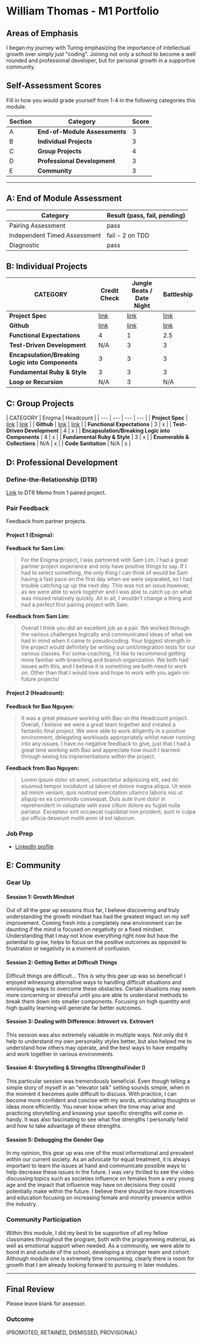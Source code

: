 # William Thomas - M1 Portfolio

## Areas of Emphasis

I began my journey with Turing emphasizing the importance of intellectual growth over simply just "coding".  Joining not only a school to become a well rounded and professional developer, but for personal growth in a supportive community.

## Self-Assessment Scores

Fill in how you would grade yourself from 1-4 in the following categories this module.

| Section | Category | Score |
| --- | --- | --- |
| A | **End-of-Module Assessments** | 3 |
| B | **Individual Projects** | 3 |
| C | **Group Projects** | 4 |
| D | **Professional Development** | 3 |
| E | **Community** | 3 |

------------------------------------------------

## A: End of Module Assessment

| Category | Result (pass, fail, pending) |
| ----- | --- |
| Pairing Assessment | pass |
| Independent Timed Assessment | fail - 2 on TDD |
| Diagnostic | pass |


## B: Individual Projects

| CATEGORY | Credit Check | Jungle Beats / Date Night | Battleship |
| --- | --- | --- | --- |
| **Project Spec** | [link](http://backend.turing.io/module1/projects/credit_check) | [link](http://backend.turing.io/module1/projects/jungle_beat) | [link](http://backend.turing.io/module1/projects/battleship) |
| **Github** | [link](https://github.com/wthoma22/credit_check) | [link](https://github.com/wthoma22/jungle_beat_project) | [link](https://github.com/wthoma22/battleship_project) |
| **Functional Expectations** | 4 | 1 | 2.5 |
| **Test-Driven Development** | N/A | 3 | 3 |
| **Encapsulation/Breaking Logic into Components** | 3 | 3 | 3 |
| **Fundamental Ruby & Style** | 3 | 3 | 3 |
| **Loop or Recursion** | N/A | 3 | N/A |


## C: Group Projects

| CATEGORY | Enigma | Headcount |
| --- | --- | --- | --- |
| **Project Spec** | [link](http://backend.turing.io/module1/projects/enigma) | [link]() |
| **Github** | [link](https://github.com/wthoma22/project_enigma) | [link]() |
| **Functional Expectations** | 3 | x |
| **Test-Driven Development** | 4 | x |
| **Encapsulation/Breaking Logic into Components** | 4 | x |
| **Fundamental Ruby & Style** | 3 | x |
| **Enumerable & Collections** | N/A | x |
| **Code Sanitation** | N/A | x |


## D: Professional Development

### Define-the-Relationship (DTR)

[Link](https://gist.github.com/wthoma22/e0222f450099b5c2fc875a5d141b2cdf) to DTR Memo from 1 paired project.

### Pair Feedback

Feedback from partner projects.

#### Project 1 (Enigma):

**Feedback for Sam Lim:**

> For the Enigma project, I was partnered with Sam Lim. I had a great partner project experience and only have positive things to say. If I had to select something, the only thing I can think of would be Sam having a fast pace on the first day when we were separated, so I had trouble catching up up the next day. This was not an issue however, as we were able to work together and I was able to catch up on what was missed relatively quickly.  All in all, I wouldn't change a thing and had a perfect first pairing project with Sam.

**Feedback from Sam Lim:**

> Overall I think you did an excellent job as a pair. We worked through the various challenges logically and communicated ideas of what we had in mind when it came to pseudocoding. Your biggest strength in the project would definitely be writing our unit/integration tests for our various classes. For some coaching, I'd like to recommend getting more familiar with branching and branch organization. We both had issues with this, and I believe it is something we both need to work on. Other than that I would love and hope to work with you again on future projects!

#### Project 2 (Headcount):

**Feedback for Bao Nguyen:**

> It was a great pleasure working with Bao on the Headcount project.  Overall, I believe we were a great team together and created a fantastic final project.  We were able to work diligently in a positive environment, delegating workloads appropriately whilst never running into any issues.  I have no negative feedback to give, just that I had a great time working with Bao and appreciate how much I learned through seeing his implementations within the project.

**Feedback from Bao Nguyen:**

> Lorem ipsum dolor sit amet, consectetur adipisicing elit, sed do eiusmod tempor incididunt ut labore et dolore magna aliqua. Ut enim ad minim veniam, quis nostrud exercitation ullamco laboris nisi ut aliquip ex ea commodo consequat. Duis aute irure dolor in reprehenderit in voluptate velit esse cillum dolore eu fugiat nulla pariatur. Excepteur sint occaecat cupidatat non proident, sunt in culpa qui officia deserunt mollit anim id est laborum.

### Job Prep

*  [LinkedIn profile](https://www.linkedin.com/in/williamlislethomas/)

## E: Community

### Gear Up

#### Session 1: Growth Mindset

Out of all the gear up sessions thus far, I believe discovering and truly understanding the growth mindset has had the greatest impact on my self improvement.  Coming fresh into a completely new environment can be daunting if the mind is focused on negativity or a fixed mindset.  Understanding that I may not know everything right now but have the potential to grow, helps to focus on the positive outcomes as opposed to frustration or negativity in a moment of confusion.

#### Session 2: Getting Better at Difficult Things

Difficult things are difficult...  This is why this gear up was so beneficial!  I enjoyed witnessing alternative ways to handling difficult situations and envisioning ways to overcome these obstacles.  Certain situations may seem more concerning or stressful until you are able to understand methods to break them down into smaller components.  Focusing on high quantity and high quality learning will generate far better outcomes.

#### Session 3: Dealing with Difference: Introvert vs. Extrovert

This session was also extremely valuable in multiple ways.  Not only did it help to understand my own personality styles better, but also helped me to understand how others may operate, and the best ways to have empathy and work together in various environments.

#### Session 4: Storytelling & Strengths (StrengthsFinder I)

This particular session was tremendously beneficial.  Even though telling a simple story of myself in an "elevator talk" setting sounds simple, when in the moment it becomes quite difficult to discuss.  With practice, I can become more confident and concise with my words, articulating thoughts or ideas more efficiently.  You never know when the time may arise and practicing storytelling and knowing your specific strengths will come in handy.  It was also fascinating to see what five strengths I personally held and how to take advantage of these strengths.

#### Session 5: Debugging the Gender Gap

In my opinion, this gear up was one of the most informational and prevalent within our current society.  As an advocate for equal treatment, it is always important to learn the issues at hand and communicate possible ways to help decrease these issues in the future.  I was very thrilled to see the video discussing topics such as societies influence on females from a very young age and the impact that influence may have on decisions they could potentially make within the future.  I believe there should be more incentives and education focusing on increasing female and minority presence within the industry.

### Community Participation

Within this module, I did my best to be supportive of all my fellow classmates throughout the program, both with the programming material, as well as emotional support when needed.  As a community, we were able to bond in and outside of the school, developing a stronger team and cohort.  Although module one is extremely time consuming, clearly there is room for growth that I am already looking forward to pursuing in later modules.

-------------------------------------------------------------

## Final Review

Please leave blank for assessor.

### Outcome

(PROMOTED, RETAINED, DISMISSED, PROVISIONAL)
